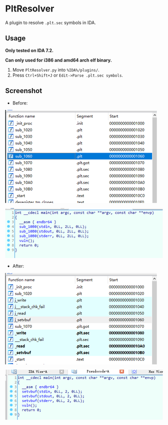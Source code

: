# PltResolver
A plugin to resolve `.plt.sec` symbols in IDA.

## Usage

**Only tested on IDA 7.2.**

**Can only used for i386 and amd64 arch elf binary.**

1. Move `PltResolver.py` into `%IDA%/plugins/`.
2. Press `Ctrl+Shift+J` or `Edit->Parse .plt.sec symbols`.

## Screenshot

- Before:

![](assets\before.png)

![](assets\before2.png)

- After:

![](assets\after.png)

![](assets\after2.png)
